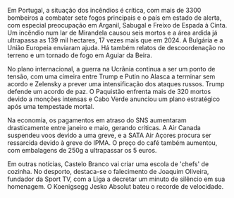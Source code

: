 Em Portugal, a situação dos incêndios é crítica, com mais de 3300 bombeiros a combater sete fogos principais e o país em estado de alerta, com especial preocupação em Arganil, Sabugal e Freixo de Espada à Cinta. Um incêndio num lar de Mirandela causou seis mortos e a área ardida já ultrapassa as 139 mil hectares, 17 vezes mais que em 2024. A Bulgária e a União Europeia enviaram ajuda. Há também relatos de descoordenação no terreno e um tornado de fogo em Aguiar da Beira.

No plano internacional, a guerra na Ucrânia continua a ser um ponto de tensão, com uma cimeira entre Trump e Putin no Alasca a terminar sem acordo e Zelensky a prever uma intensificação dos ataques russos. Trump defende um acordo de paz. O Paquistão enfrenta mais de 320 mortos devido a monções intensas e Cabo Verde anunciou um plano estratégico após uma tempestade mortal.

Na economia, os pagamentos em atraso do SNS aumentaram drasticamente entre janeiro e maio, gerando críticas. A Air Canada suspendeu voos devido a uma greve, e a SATA Air Açores procura ser ressarcida devido à greve do IPMA. O preço do café também aumentou, com embalagens de 250g a ultrapassar os 5 euros.

Em outras notícias, Castelo Branco vai criar uma escola de 'chefs' de cozinha. No desporto, destaca-se o falecimento de Joaquim Oliveira, fundador da Sport TV, com a Liga a decretar um minuto de silêncio em sua homenagem. O Koenigsegg Jesko Absolut bateu o recorde de velocidade.